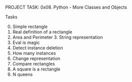 PROJECT TASK: 0x08. Python - More Classes and Objects

Tasks

0. Simple rectangle
1. Real definition of a rectangle
2. Area and Perimeter 3. String representation
4. Eval is magic
5. Detect instance deletion
6. How many instances
7. Change representation
8. Compare rectangles
9. A square is a rectangle
10. N queens
